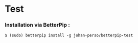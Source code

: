 # Test

### Installation via BetterPip :

```
$ (sudo) betterpip install -g johan-perso/betterpip-test
```
